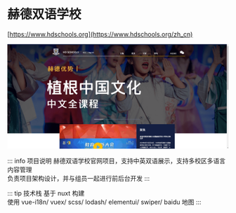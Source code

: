 # 赫德双语学校

[https://www.hdschools.org](https://www.hdschools.org/zh_cn)

![alt text](image/hdschool.png)

::: info 项目说明
赫德双语学校官网项目，支持中英双语展示，支持多校区多语言内容管理  
负责项目架构设计，并与组员一起进行前后台开发
:::

::: tip 技术栈
基于 nuxt 构建  
使用 vue-i18n/ vuex/ scss/ lodash/ elementui/ swiper/ baidu 地图
:::
